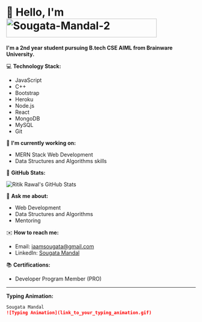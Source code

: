 # 👋 Hello, I'm <a href="https://imgbb.com/"><img src="https://i.ibb.co/tc8BySQ/Sougata-Mandal-2.gif" alt="Sougata-Mandal-2" border="0" width="400" height="50"></a>

**I'm a 2nd year student pursuing B.tech CSE AIML from Brainware University.**

💻 **Technology Stack:**
- JavaScript
- C++
- Bootstrap
- Heroku
- Node.js
- React
- MongoDB
- MySQL
- Git

🌱 **I'm currently working on:**
- MERN Stack Web Development
- Data Structures and Algorithms skills

🌟 **GitHub Stats:**

![Ritik Rawal's GitHub Stats](https://github-readme-stats.vercel.app/api?username=your_github_username&show_icons=true&theme=radical)

💬 **Ask me about:**
- Web Development
- Data Structures and Algorithms
- Mentoring

✉️ **How to reach me:**
- Email: [iaamsougata@gmail.com](mailto:iaamsougata@gmail.com)
- LinkedIn: [Sougata Mandal](https://www.linkedin.com/in/sougata-mandal-51a55824b/)

📚 **Certifications:**
- Developer Program Member (PRO)

---

**Typing Animation:**

```markdown
Sougata Mandal
![Typing Animation](link_to_your_typing_animation.gif)

